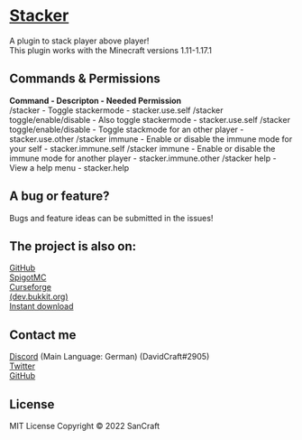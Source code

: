 # [Stacker](https://github.com/SanCraftDev/Stacker)

A plugin to stack player above player! <br/>
This plugin works with the Minecraft versions 1.11-1.17.1

## Commands & Permissions

**Command - Descripton - Needed Permission** <br/>
/stacker - Toggle stackermode - stacker.use.self
/stacker toggle/enable/disable - Also toggle stackermode - stacker.use.self
/stacker toggle/enable/disable - Toggle stackmode for an other player - stacker.use.other
/stacker immune - Enable or disable the immune mode for your self - stacker.immune.self
/stacker immune - Enable or disable the immune mode for another player - stacker.immune.other
/stacker help - View a help menu - stacker.help

## A bug or feature?

Bugs and feature ideas can be submitted in the issues!

## The project is also on: 
 
[GitHub](https://github.com/DavidCraftDev/Stacker) <br/>
[SpigotMC](https://www.spigotmc.org/resources/stacker.94586) <br/>
[Curseforge](https://www.curseforge.com/minecraft/bukkit-plugins/playerstackerplugin) <br/>
[(dev.bukkit.org)](https://dev.bukkit.org/projects/playerstackerplugin) <br/>
[Instant download](https://github.com/SanCraftDev/Stacker/releases/latest/download/Stacker.jar) <br>
 
## Contact me

[Discord](https://sancraft.de/dc) (Main Language: German) (DavidCraft#2905) <br/>
[Twitter](https://twitter.com/SanCraftDev) <br/>
[GitHub](https://github.com/SanCraftDev) <br/>

## License 
  
MIT License Copyright © 2022 SanCraft
